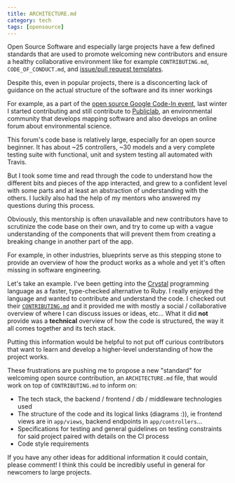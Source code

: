 ```yaml
---
title: ARCHITECTURE.md
category: tech
tags: [opensource]
---
```


Open Source Software and especially large projects have a few defined standards that are used to promote welcoming new contributors and ensure a healthy collaborative environment like for example `CONTRIBUTING.md`, `CODE_OF_CONDUCT.md`, and [issue/pull request templates](https://github.blog/2016-02-17-issue-and-pull-request-templates/). 

Despite this, even in popular projects, there is a disconcerting lack of guidance on the actual structure of the software and its inner workings

For example, as a part of the [open source Google Code-In event](https://codein.withgoogle.com/archive/), last winter I started contributing and still contribute to [Publiclab](https://github.com/publiclab/), an environmental community that develops mapping software and also develops an online forum about environmental science.

This forum's code base is relatively large, especially for an open source beginner. It has about ~25 controllers, ~30 models and a very complete testing suite with functional, unit and system testing all automated with Travis.

But I took some time and read through the code to understand how the different bits and pieces of the app interacted, and grew to a confident level with some parts and at least an abstraction of understanding with the others. I luckily also had the help of my mentors who answered my questions during this process.

Obviously, this mentorship is often unavailable and new contributors have to scrutinize the code base on their own, and try to come up with a vague understanding of the components that will prevent them from creating a breaking change in another part of the app.

For example, in other industries, blueprints serve as this stepping stone to provide an overview of how the product works as a whole and yet it's often missing in software engineering.

Let's take an example. I've been getting into the [Crystal](https://github.com/crystal-lang/crystal/) programming language as a faster, type-checked alternative to Ruby. I really enjoyed the language and wanted to contribute and understand the code. I checked out their [`CONTRIBUTING.md`](https://github.com/crystal-lang/crystal/blob/master/CONTRIBUTING.md) and it provided me with mostly a social / collaborative overview of where I can discuss issues or ideas, etc... What it did **not** provide was a **technical** overview of how the code is structured, the way it all comes together and its tech stack.

Putting this information would be helpful to not put off curious contributors that want to learn and develop a higher-level understanding of how the project works.



These frustrations are pushing me to propose a new "standard" for welcoming open source contribution, an `ARCHITECTURE.md` file, that would work on top of `CONTRIBUTING.md` to inform on:

- The tech stack, the backend / frontend / db / middleware technologies used
- The structure of the code and its logical links (diagrams :)), ie frontend views are in `app/views`, backend endpoints in `app/controllers`...
- Specifications for testing and general guidelines on testing constraints for said project paired with details on the CI process
- Code style requirements



If you have any other ideas for additional information it could contain, please comment! I think this could be incredibly useful in general for newcomers to large projects.